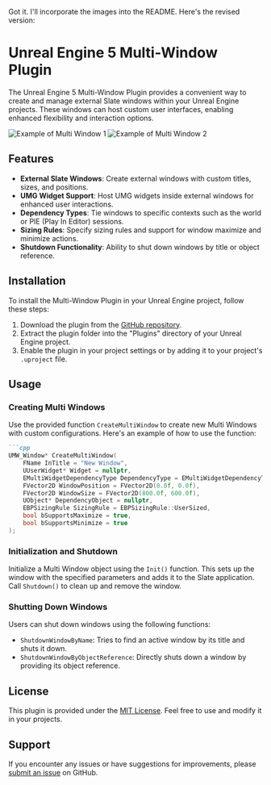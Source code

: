 Got it. I'll incorporate the images into the README. Here's the revised version:

# Unreal Engine 5 Multi-Window Plugin

The Unreal Engine 5 Multi-Window Plugin provides a convenient way to create and manage external Slate windows within your Unreal Engine projects. These windows can host custom user interfaces, enabling enhanced flexibility and interaction options.

![Example of Multi Window 1](https://i.imgur.com/DCLo9Lx.png)
![Example of Multi Window 2](https://i.imgur.com/btjW9MP.png)

## Features

- **External Slate Windows**: Create external windows with custom titles, sizes, and positions.
- **UMG Widget Support**: Host UMG widgets inside external windows for enhanced user interactions.
- **Dependency Types**: Tie windows to specific contexts such as the world or PIE (Play In Editor) sessions.
- **Sizing Rules**: Specify sizing rules and support for window maximize and minimize actions.
- **Shutdown Functionality**: Ability to shut down windows by title or object reference.

## Installation

To install the Multi-Window Plugin in your Unreal Engine project, follow these steps:

1. Download the plugin from the [GitHub repository](https://github.com/MrDrElliot/Multi-Window-Plugin).
2. Extract the plugin folder into the "Plugins" directory of your Unreal Engine project.
3. Enable the plugin in your project settings or by adding it to your project's `.uproject` file.

## Usage

### Creating Multi Windows

Use the provided function `CreateMultiWindow` to create new Multi Windows with custom configurations. Here's an example of how to use the function:

```markdown
```cpp
UMW_Window* CreateMultiWindow(
    FName InTitle = "New Window",
    UUserWidget* Widget = nullptr,
    EMultiWidgetDependencyType DependencyType = EMultiWidgetDependencyType::World,
    FVector2D WindowPosition = FVector2D(0.0f, 0.0f),
    FVector2D WindowSize = FVector2D(800.0f, 600.0f),
    UObject* DependencyObject = nullptr,
    EBPSizingRule SizingRule = EBPSizingRule::UserSized,
    bool bSupportsMaximize = true,
    bool bSupportsMinimize = true
);
```

### Initialization and Shutdown

Initialize a Multi Window object using the `Init()` function. This sets up the window with the specified parameters and adds it to the Slate application. Call `Shutdown()` to clean up and remove the window.

### Shutting Down Windows

Users can shut down windows using the following functions:

- `ShutdownWindowByName`: Tries to find an active window by its title and shuts it down.
- `ShutdownWindowByObjectReference`: Directly shuts down a window by providing its object reference.

## License

This plugin is provided under the [MIT License](LICENSE). Feel free to use and modify it in your projects.

## Support

If you encounter any issues or have suggestions for improvements, please [submit an issue](https://github.com/MrDrElliot/Multi-Window-Plugin/issues) on GitHub.
